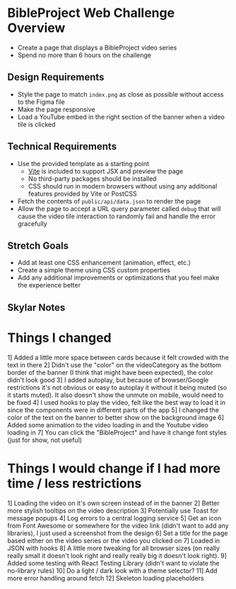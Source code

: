 # BibleProject Web Challenge Overview

- Create a page that displays a BibleProject video series
- Spend no more than 6 hours on the challenge

## Design Requirements

- Style the page to match `index.png` as close as possible without access to the Figma file
- Make the page responsive
- Load a YouTube embed in the right section of the banner when a video tile is clicked

## Technical Requirements

- Use the provided template as a starting point
  - [Vite](https://vitejs.dev/) is included to support JSX and preview the page
  - No third-party packages should be installed
  - CSS should run in modern browsers without using any additional features provided by Vite or PostCSS
- Fetch the contents of `public/api/data.json` to render the page
- Allow the page to accept a URL query parameter called `debug` that will cause the video tile interaction to randomly fail and handle the error gracefully

## Stretch Goals

- Add at least one CSS enhancement (animation, effect, etc.)
- Create a simple theme using CSS custom properties
- Add any additional improvements or optimizations that you feel make the experience better


## Skylar Notes
Things I changed
================
1] Added a little more space between cards because it felt crowded with the text in there
2] Didn't use the "color" on the videoCategory as the bottom border of the banner (I think that might have been expected), the color didn't look good
3] I added autoplay, but because of browser/Google restrictions it's not obvious or easy to autoplay it without it being muted (so it starts muted).  It also doesn't show the unmute on mobile, would need to be fixed
4] I used hooks to play the video, felt like the best way to load it in since the components were in different parts of the app
5] I changed the color of the text on the banner to better show on the background image
6] Added some animation to the video loading in and the Youtube video loading in
7] You can click the "BibleProject" and have it change font styles (just for show, not useful)



Things I would change if I had more time / less restrictions
============================================================
1] Loading the video on it's own screen instead of in the banner
2] Better more stylish tooltips on the video description
3] Potentially use Toast for message popups
4] Log errors to a central logging service
5] Get an icon from Font Awesome or somewhere for the video link (didn't want to add any libraries), I just used a screenshot from the design
6] Set a title for the page based either on the video series or the video you clicked on
7] Loaded in JSON with hooks
8] A little more tweaking for all browser sizes (on really really small it doesn't look right and really really big it doesn't look right).
9] Added some testing with React Testing Library (didn't want to violate the no-library rules)
10] Do a light / dark look with a theme selector?
11] Add more error handling around fetch
12] Skeleton loading placeholders
